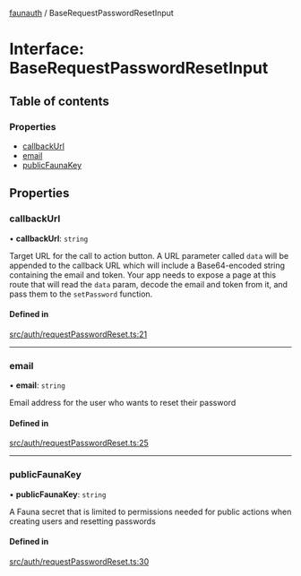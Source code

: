[faunauth](../index.md) / BaseRequestPasswordResetInput

# Interface: BaseRequestPasswordResetInput

## Table of contents

### Properties

- [callbackUrl](BaseRequestPasswordResetInput.md#callbackurl)
- [email](BaseRequestPasswordResetInput.md#email)
- [publicFaunaKey](BaseRequestPasswordResetInput.md#publicfaunakey)

## Properties

### callbackUrl

• **callbackUrl**: `string`

Target URL for the call to action button. A URL parameter called `data` will be appended to
the callback URL which will include a Base64-encoded string containing the email and token.
Your app needs to expose a page at this route that will read the `data` param, decode the
email and token from it, and pass them to the `setPassword` function.

#### Defined in

[src/auth/requestPasswordReset.ts:21](https://github.com/alexnitta/faunauth/blob/5f9823a/src/auth/requestPasswordReset.ts#L21)

___

### email

• **email**: `string`

Email address for the user who wants to reset their password

#### Defined in

[src/auth/requestPasswordReset.ts:25](https://github.com/alexnitta/faunauth/blob/5f9823a/src/auth/requestPasswordReset.ts#L25)

___

### publicFaunaKey

• **publicFaunaKey**: `string`

A Fauna secret that is limited to permissions needed for public actions when creating users
and resetting passwords

#### Defined in

[src/auth/requestPasswordReset.ts:30](https://github.com/alexnitta/faunauth/blob/5f9823a/src/auth/requestPasswordReset.ts#L30)
